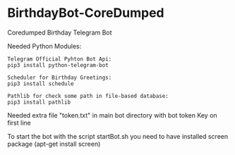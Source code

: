 # BirthdayBot-CoreDumped
Coredumped Birthday Telegram Bot

Needed Python Modules:

	Telegram Official Pyhton Bot Api:
	pip3 install python-telegram-bot

	Scheduler for Birthday Greetings:
	pip3 install schedule

	Pathlib for check some path in file-based database:
	pip3 install pathlib

	
Needed extra file "token.txt" in main bot directory with bot token Key on first line

To start the bot with the script startBot.sh you need to have installed screen package (apt-get install screen)

